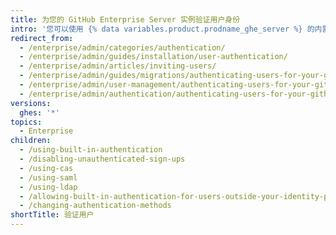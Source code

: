 ```yaml
---
title: 为您的 GitHub Enterprise Server 实例验证用户身份
intro: '您可以使用 {% data variables.product.prodname_ghe_server %} 的内置身份验证，或者在 CAS、LDAP 或 SAML 中选择来集成您的现有帐户并集中管理 {% data variables.product.product_location %} 的用户访问权限。'
redirect_from:
  - /enterprise/admin/categories/authentication/
  - /enterprise/admin/guides/installation/user-authentication/
  - /enterprise/admin/articles/inviting-users/
  - /enterprise/admin/guides/migrations/authenticating-users-for-your-github-enterprise-instance/
  - /enterprise/admin/user-management/authenticating-users-for-your-github-enterprise-server-instance
  - /enterprise/admin/authentication/authenticating-users-for-your-github-enterprise-server-instance
versions:
  ghes: '*'
topics:
  - Enterprise
children:
  - /using-built-in-authentication
  - /disabling-unauthenticated-sign-ups
  - /using-cas
  - /using-saml
  - /using-ldap
  - /allowing-built-in-authentication-for-users-outside-your-identity-provider
  - /changing-authentication-methods
shortTitle: 验证用户
---
```


